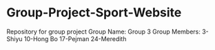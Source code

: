 # Group-Project-Sport-Website
Repository for group project
Group Name: Group 3
Group Members: 
3-Shiyu 10-Hong Bo 17-Pejman 24-Meredith
